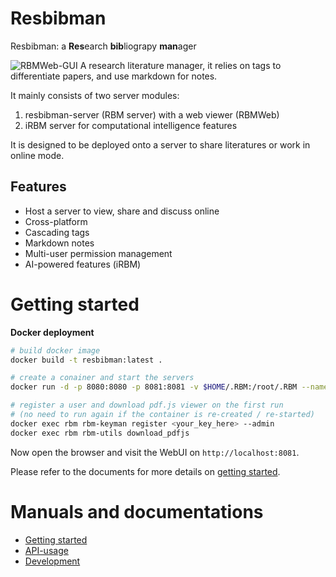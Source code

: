 # Resbibman 
Resbibman: a **Res**earch **bib**liograpy **man**ager

![RBMWeb-GUI](http://limengxun.com/files/imgs/rbmweb.png)
A research literature manager, 
it relies on tags to differentiate papers, and use markdown for notes.

It mainly consists of two server modules: 
1. resbibman-server (RBM server) with a web viewer (RBMWeb)
2. iRBM server for computational intelligence features

It is designed to be deployed onto a server to share literatures or work in online mode.

## Features
* Host a server to view, share and discuss online
* Cross-platform
* Cascading tags  
* Markdown notes
* Multi-user permission management
* AI-powered features (iRBM)

# Getting started
**Docker deployment**
```sh
# build docker image
docker build -t resbibman:latest .

# create a conainer and start the servers
docker run -d -p 8080:8080 -p 8081:8081 -v $HOME/.RBM:/root/.RBM --name rbm resbibman:latest

# register a user and download pdf.js viewer on the first run 
# (no need to run again if the container is re-created / re-started)
docker exec rbm rbm-keyman register <your_key_here> --admin
docker exec rbm rbm-utils download_pdfjs
```
Now open the browser and visit the WebUI on `http://localhost:8081`.

Please refer to the documents for more details on [getting started](docs/gettingStarted.md).

# Manuals and documentations
- [Getting started](docs/gettingStarted.md)
- [API-usage](docs/api.md)
- [Development](docs/devGuide.md)
